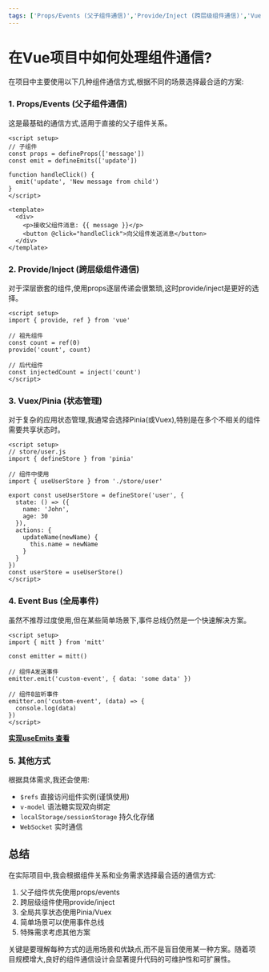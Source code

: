 ```yaml
---
tags: ['Props/Events (父子组件通信)','Provide/Inject (跨层级组件通信)','Vuex/Pinia (状态管理)','Event Bus (全局事件)']
---
```


# 在Vue项目中如何处理组件通信?

在项目中主要使用以下几种组件通信方式,根据不同的场景选择最合适的方案:

### 1. Props/Events (父子组件通信)

这是最基础的通信方式,适用于直接的父子组件关系。

```vue
<script setup>
// 子组件
const props = defineProps(['message'])
const emit = defineEmits(['update'])

function handleClick() {
  emit('update', 'New message from child')
}
</script>

<template>
  <div>
    <p>接收父组件消息: {{ message }}</p>
    <button @click="handleClick">向父组件发送消息</button>
  </div>
</template>
```

### 2. Provide/Inject (跨层级组件通信)

对于深层嵌套的组件,使用props逐层传递会很繁琐,这时provide/inject是更好的选择。

```vue
<script setup>
import { provide, ref } from 'vue'

// 祖先组件
const count = ref(0)
provide('count', count)

// 后代组件
const injectedCount = inject('count')
</script>
```

### 3. Vuex/Pinia (状态管理)

对于复杂的应用状态管理,我通常会选择Pinia(或Vuex),特别是在多个不相关的组件需要共享状态时。

```vue
<script setup>
// store/user.js
import { defineStore } from 'pinia'

// 组件中使用
import { useUserStore } from './store/user'

export const useUserStore = defineStore('user', {
  state: () => ({
    name: 'John',
    age: 30
  }),
  actions: {
    updateName(newName) {
      this.name = newName
    }
  }
})
const userStore = useUserStore()
</script>
```

### 4. Event Bus (全局事件)

虽然不推荐过度使用,但在某些简单场景下,事件总线仍然是一个快速解决方案。

```vue
<script setup>
import { mitt } from 'mitt'

const emitter = mitt()

// 组件A发送事件
emitter.emit('custom-event', { data: 'some data' })

// 组件B监听事件
emitter.on('custom-event', (data) => {
  console.log(data)
})
</script>
```

**[实现useEmits 查看](/docs/Vue/Hooks工具函数#useemits)**

### 5. 其他方式

根据具体需求,我还会使用:
- `$refs` 直接访问组件实例(谨慎使用)
- `v-model` 语法糖实现双向绑定
- `localStorage/sessionStorage` 持久化存储
- `WebSocket` 实时通信

## 总结

在实际项目中,我会根据组件关系和业务需求选择最合适的通信方式:
1. 父子组件优先使用props/events
2. 跨层级组件使用provide/inject
3. 全局共享状态使用Pinia/Vuex
4. 简单场景可以使用事件总线
5. 特殊需求考虑其他方案

关键是要理解每种方式的适用场景和优缺点,而不是盲目使用某一种方案。随着项目规模增大,良好的组件通信设计会显著提升代码的可维护性和可扩展性。
